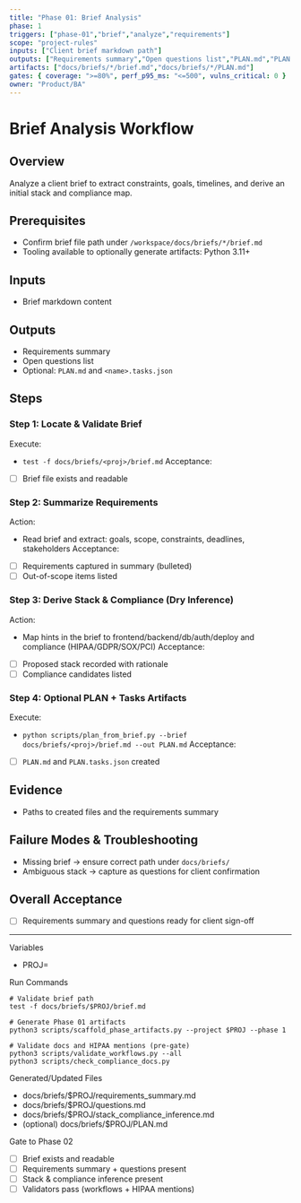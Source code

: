 ```yaml
---
title: "Phase 01: Brief Analysis"
phase: 1
triggers: ["phase-01","brief","analyze","requirements"]
scope: "project-rules"
inputs: ["Client brief markdown path"]
outputs: ["Requirements summary","Open questions list","PLAN.md","PLAN.tasks.json"]
artifacts: ["docs/briefs/*/brief.md","docs/briefs/*/PLAN.md"]
gates: { coverage: ">=80%", perf_p95_ms: "<=500", vulns_critical: 0 }
owner: "Product/BA"
---
```


# Brief Analysis Workflow

## Overview
Analyze a client brief to extract constraints, goals, timelines, and derive an initial stack and compliance map.

## Prerequisites
- Confirm brief file path under `/workspace/docs/briefs/*/brief.md`
- Tooling available to optionally generate artifacts: Python 3.11+

## Inputs
- Brief markdown content

## Outputs
- Requirements summary
- Open questions list
- Optional: `PLAN.md` and `<name>.tasks.json`

## Steps

### Step 1: Locate & Validate Brief
Execute:
- `test -f docs/briefs/<proj>/brief.md`
Acceptance:
- [ ] Brief file exists and readable

### Step 2: Summarize Requirements
Action:
- Read brief and extract: goals, scope, constraints, deadlines, stakeholders
Acceptance:
- [ ] Requirements captured in summary (bulleted)
- [ ] Out-of-scope items listed

### Step 3: Derive Stack & Compliance (Dry Inference)
Action:
- Map hints in the brief to frontend/backend/db/auth/deploy and compliance (HIPAA/GDPR/SOX/PCI)
Acceptance:
- [ ] Proposed stack recorded with rationale
- [ ] Compliance candidates listed

### Step 4: Optional PLAN + Tasks Artifacts
Execute:
- `python scripts/plan_from_brief.py --brief docs/briefs/<proj>/brief.md --out PLAN.md`
Acceptance:
- [ ] `PLAN.md` and `PLAN.tasks.json` created

## Evidence
- Paths to created files and the requirements summary

## Failure Modes & Troubleshooting
- Missing brief → ensure correct path under `docs/briefs/`
- Ambiguous stack → capture as questions for client confirmation

## Overall Acceptance
- [ ] Requirements summary and questions ready for client sign-off

---

Variables
- PROJ=<project-key>

Run Commands
```
# Validate brief path
test -f docs/briefs/$PROJ/brief.md

# Generate Phase 01 artifacts
python3 scripts/scaffold_phase_artifacts.py --project $PROJ --phase 1

# Validate docs and HIPAA mentions (pre-gate)
python3 scripts/validate_workflows.py --all
python3 scripts/check_compliance_docs.py
```

Generated/Updated Files
- docs/briefs/$PROJ/requirements_summary.md
- docs/briefs/$PROJ/questions.md
- docs/briefs/$PROJ/stack_compliance_inference.md
- (optional) docs/briefs/$PROJ/PLAN.md

Gate to Phase 02
- [ ] Brief exists and readable
- [ ] Requirements summary + questions present
- [ ] Stack & compliance inference present
- [ ] Validators pass (workflows + HIPAA mentions)